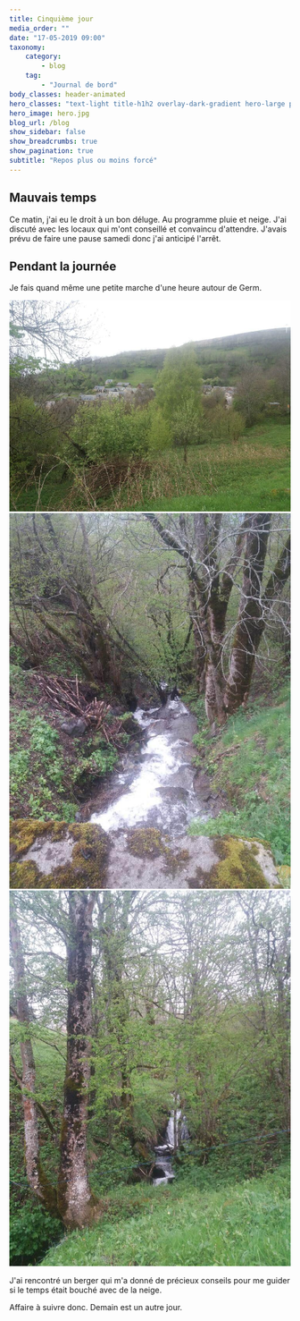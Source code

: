 ```yaml
---
title: Cinquième jour
media_order: ""
date: "17-05-2019 09:00"
taxonomy:
    category:
        - blog
    tag:
        - "Journal de bord"
body_classes: header-animated
hero_classes: "text-light title-h1h2 overlay-dark-gradient hero-large parallax"
hero_image: hero.jpg
blog_url: /blog
show_sidebar: false
show_breadcrumbs: true
show_pagination: true
subtitle: "Repos plus ou moins forcé"
---
```


## Mauvais temps

Ce matin, j'ai eu le droit à un bon déluge. Au programme pluie et neige. J'ai discuté avec les locaux qui m'ont conseillé et convaincu d'attendre. J'avais prévu de faire une pause samedi donc j'ai anticipé l'arrêt.

## Pendant la journée

Je fais quand même une petite marche d'une heure autour de Germ.

![Balade 1](balade-1.jpg)
![Balade 2](balade-2.jpg)
![Balade 3](balade-3.jpg)

J'ai rencontré un berger qui m'a donné de précieux conseils pour me guider si le temps était bouché avec de la neige.

Affaire à suivre donc. Demain est un autre jour.
